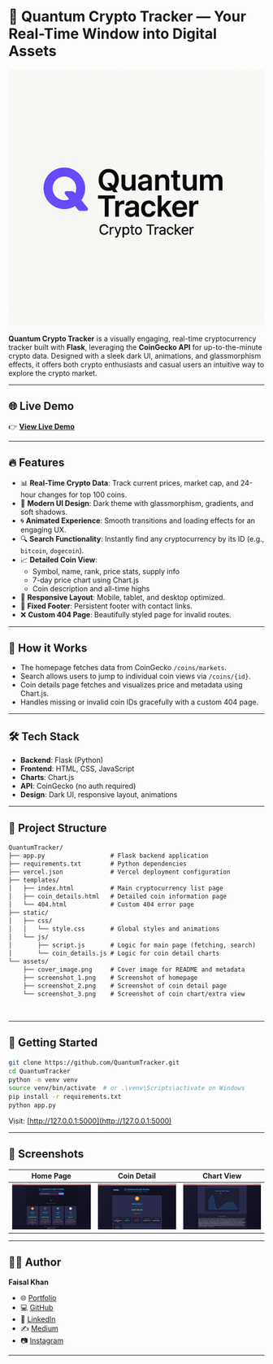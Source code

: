 # 🚀 Quantum Crypto Tracker — Your Real-Time Window into Digital Assets

![Cover](./assets/cover_image.png)

**Quantum Crypto Tracker** is a visually engaging, real-time cryptocurrency tracker built with **Flask**, leveraging the **CoinGecko API** for up-to-the-minute crypto data. Designed with a sleek dark UI, animations, and glassmorphism effects, it offers both crypto enthusiasts and casual users an intuitive way to explore the crypto market.

---

## 🌐 Live Demo

👉 [**View Live Demo**](https://quantum-tracker-lyart.vercel.app/)

---

## 🔥 Features

- 📊 **Real-Time Crypto Data**: Track current prices, market cap, and 24-hour changes for top 100 coins.
- 🎨 **Modern UI Design**: Dark theme with glassmorphism, gradients, and soft shadows.
- 🌀 **Animated Experience**: Smooth transitions and loading effects for an engaging UX.
- 🔍 **Search Functionality**: Instantly find any cryptocurrency by its ID (e.g., `bitcoin`, `dogecoin`).
- 📈 **Detailed Coin View**:
  - Symbol, name, rank, price stats, supply info
  - 7-day price chart using Chart.js
  - Coin description and all-time highs
- 📱 **Responsive Layout**: Mobile, tablet, and desktop optimized.
- 📌 **Fixed Footer**: Persistent footer with contact links.
- ❌ **Custom 404 Page**: Beautifully styled page for invalid routes.

---

## 🧠 How it Works

- The homepage fetches data from CoinGecko `/coins/markets`.
- Search allows users to jump to individual coin views via `/coins/{id}`.
- Coin details page fetches and visualizes price and metadata using Chart.js.
- Handles missing or invalid coin IDs gracefully with a custom 404 page.

---

## 🛠️ Tech Stack

- **Backend**: Flask (Python)
- **Frontend**: HTML, CSS, JavaScript
- **Charts**: Chart.js
- **API**: CoinGecko (no auth required)
- **Design**: Dark UI, responsive layout, animations

---

## 📁 Project Structure

```
QuantumTracker/
├── app.py                  # Flask backend application
├── requirements.txt        # Python dependencies
├── vercel.json             # Vercel deployment configuration
├── templates/
│   ├── index.html          # Main cryptocurrency list page
│   ├── coin_details.html   # Detailed coin information page
│   └── 404.html            # Custom 404 error page
├── static/
│   ├── css/
│   │   └── style.css       # Global styles and animations
│   └── js/
│       ├── script.js       # Logic for main page (fetching, search)
│       └── coin_details.js # Logic for coin detail charts
└── assets/
    ├── cover_image.png     # Cover image for README and metadata
    ├── screenshot_1.png    # Screenshot of homepage
    ├── screenshot_2.png    # Screenshot of coin detail page
    └── screenshot_3.png    # Screenshot of coin chart/extra view



```

---

## 🚀 Getting Started

```bash
git clone https://github.com/QuantumTracker.git
cd QuantumTracker
python -m venv venv
source venv/bin/activate  # or .\venv\Scripts\activate on Windows
pip install -r requirements.txt
python app.py
```

Visit: [http://127.0.0.1:5000](http://127.0.0.1:5000)

---

## 📸 Screenshots

| Home Page | Coin Detail | Chart View |
|-----------|-------------|------------|
| ![Home](./assets/screenshot_1.png) | ![Detail](./assets/screenshot_2.png) | ![Chart](./assets/screenshot_3.png) |

---

## 🙋‍♂️ Author

**Faisal Khan**

- 🌐 [Portfolio](https://khanfaisal.netlify.app)
- 💻 [GitHub](https://github.com/khanfaisal79960)
- 🔗 [LinkedIn](https://www.linkedin.com/in/khanfaisal79960)
- ✍️ [Medium](https://medium.com/@khanfaisal79960)
- 📷 [Instagram](https://instagram.com/mr._perfect_1004)

---
